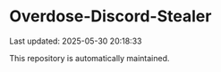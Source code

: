 # Overdose-Discord-Stealer

Last updated: 2025-05-30 20:18:33

This repository is automatically maintained.
